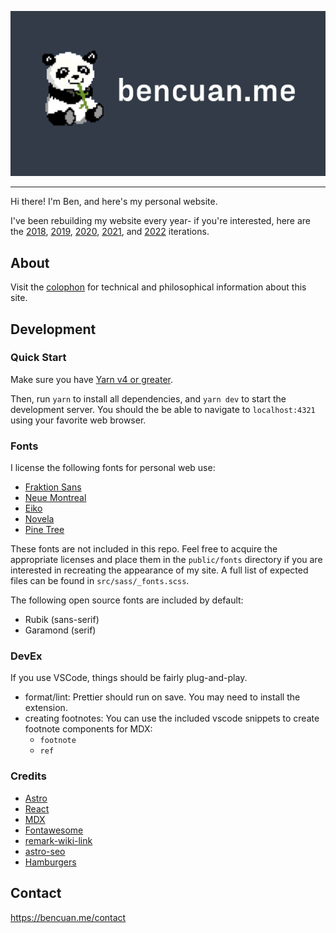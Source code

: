 ![bencuan.me](src/images/og-banner.png)

---

Hi there! I'm Ben, and here's my personal website.

I've been rebuilding my website every year- if you're interested, here are the [2018](https://bencuan.me/2018), [2019](https://bencuan.me/2019), [2020](https://bencuan.me/2020), [2021](https://bencuan.me/2021), and [2022](https://bencuan.me/2022) iterations.

## About

Visit the [colophon](https://bencuan.me/colophon) for technical and philosophical information about this site.

## Development

### Quick Start

Make sure you have [Yarn v4 or greater](https://yarnpkg.com/getting-started/install).

Then, run `yarn` to install all dependencies, and `yarn dev` to start the development server. You should the be able to navigate to `localhost:4321` using your favorite web browser.

### Fonts

I license the following fonts for personal web use:

- [Fraktion Sans](https://pangrampangram.com/products/fraktion)
- [Neue Montreal](https://pangrampangram.com/products/neue-montreal)
- [Eiko](https://pangrampangram.com/products/eiko)
- [Novela](https://www.atipofoundry.com/fonts/novela)
- [Pine Tree](https://creativemarket.com/UppercapType/6881392-Pine-Tree-Hand-Drawn-Sans)

These fonts are not included in this repo. Feel free to acquire the appropriate licenses and place them in the `public/fonts` directory if you are interested in recreating the appearance of my site. A full list of expected files can be found in `src/sass/_fonts.scss`.

The following open source fonts are included by default:

- Rubik (sans-serif)
- Garamond (serif)

### DevEx

If you use VSCode, things should be fairly plug-and-play.

- format/lint: Prettier should run on save. You may need to install the extension.
- creating footnotes: You can use the included vscode snippets to create footnote components for MDX:
  - `footnote`
  - `ref`

### Credits

- [Astro](https://astro.build)
- [React](https://react.dev)
- [MDX](https://mdxjs.com)
- [Fontawesome](https://fontawesome.com/)
- [remark-wiki-link](https://github.com/landakram/remark-wiki-link)
- [astro-seo](https://github.com/jonasmerlin/astro-seo)
- [Hamburgers](https://github.com/jonsuh/hamburgers)

## Contact

https://bencuan.me/contact
